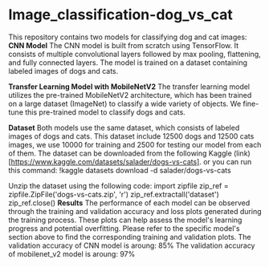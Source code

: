 # Image_classification-dog_vs_cat
This repository contains two models for classifying dog and cat images:
**CNN Model**
The CNN model is built from scratch using TensorFlow. It consists of multiple convolutional layers followed by max pooling, flattening, and fully connected layers. The model is trained on a dataset containing labeled images of dogs and cats.

**Transfer Learning Model with MobileNetV2**
The transfer learning model utilizes the pre-trained MobileNetV2 architecture, which has been trained on a large dataset (ImageNet) to classify a wide variety of objects. We fine-tune this pre-trained model to classify dogs and cats.

**Dataset**
Both models use the same dataset, which consists of labeled images of dogs and cats. This dataset include 12500 dogs and 12500 cats images, we use 10000 for training and 2500 for testing our model from each of them.
The dataset can be downloaded from the following Kaggle (link)[https://www.kaggle.com/datasets/salader/dogs-vs-cats].
or you can run this command:
  !kaggle datasets download -d salader/dogs-vs-cats

Unzip the dataset using the following code:
  import zipfile
  zip_ref = zipfile.ZipFile('dogs-vs-cats.zip', 'r')
  zip_ref.extractall('dataset')
  zip_ref.close()
**Results**
The performance of each model can be observed through the training and validation accuracy and loss plots generated during the training process. These plots can help assess the model's learning progress and potential overfitting.
Please refer to the specific model's section above to find the corresponding training and validation plots.
The validation accuracy of CNN model is aroung: 85%
The validation accuracy of mobilenet_v2 model is aroung: 97%
